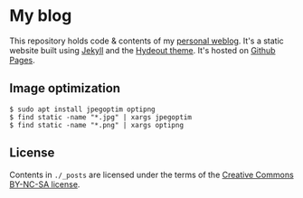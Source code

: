 My blog
=======

This repository holds code & contents of my [personal weblog](https://nicolas.perriault.net/).
It's a static website built using [Jekyll](https://jekyllrb.com) and the
[Hydeout theme](https://github.com/fongandrew/hydeout). It's hosted on
[Github Pages](https://pages.github.com).

Image optimization
------------------

```
$ sudo apt install jpegoptim optipng
$ find static -name "*.jpg" | xargs jpegoptim
$ find static -name "*.png" | xargs optipng
```

License
-------

Contents in `./_posts` are licensed under the terms of the [Creative Commons BY-NC-SA license](http://creativecommons.org/licenses/by-nc-sa/3.0/).
